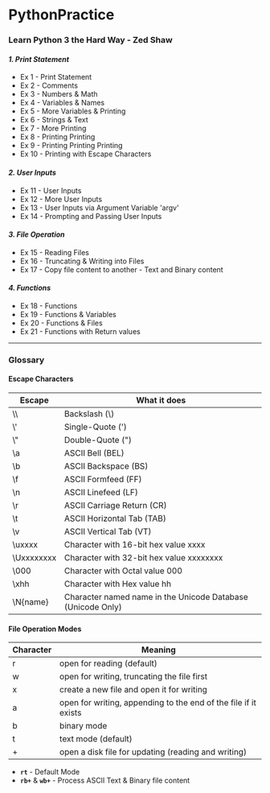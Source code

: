 # PythonPractice
### Learn Python 3 the Hard Way - Zed Shaw
#### _1. Print Statement_
- Ex 1 - Print Statement
- Ex 2 - Comments
- Ex 3 - Numbers & Math
- Ex 4 - Variables & Names
- Ex 5 - More Variables & Printing
- Ex 6 - Strings & Text
- Ex 7 - More Printing
- Ex 8 - Printing Printing
- Ex 9 - Printing Printing Printing
- Ex 10 - Printing with Escape Characters
#### _2. User Inputs_
- Ex 11 - User Inputs
- Ex 12 - More User Inputs
- Ex 13 - User Inputs via Argument Variable 'argv'
- Ex 14 - Prompting and Passing User Inputs
#### _3. File Operation_
- Ex 15 - Reading Files
- Ex 16 - Truncating & Writing into Files
- Ex 17 - Copy file content to another - Text and Binary content
#### _4. Functions_
- Ex 18 - Functions
- Ex 19 - Functions & Variables
- Ex 20 - Functions & Files
- Ex 21 - Functions with Return values

---
### Glossary
#### Escape Characters
| Escape | What it does |
| ------ | ------ |
| \\\\ | Backslash (\\) |
| \\' | Single-Quote (') |
| \\" | Double-Quote (") |
| \\a | ASCII Bell (BEL) |
| \\b | ASCII Backspace (BS) |
| \\f | ASCII Formfeed (FF) |
| \\n | ASCII Linefeed (LF) |
| \\r | ASCII Carriage Return (CR) |
| \\t | ASCII Horizontal Tab (TAB) |
| \\v | ASCII Vertical Tab (VT) |
| \\uxxxx | Character with 16-bit hex value xxxx |
| \\Uxxxxxxxx | Character with 32-bit hex value xxxxxxxx |
| \\000 | Character with Octal value 000 |
| \\xhh | Character with Hex value hh |
| \\N{name} | Character named name in the Unicode Database (Unicode Only) |

#### File Operation Modes
|Character|Meaning|
|---------|-------|
|r|open for reading (default)|
|w|open for writing, truncating the file first|
|x|create a new file and open it for writing|
|a|open for writing, appending to the end of the file if it exists|
|b|binary mode|
|t|text mode (default)|
|+|open a disk file for updating (reading and writing)|

* **`rt`** - Default Mode
* **`rb+`** & **`wb+`** - Process ASCII Text & Binary file content

